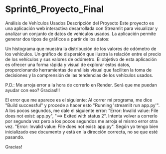 # Sprint6_Proyecto_Final

Análisis de Vehículos Usados
Descripción del Proyecto
Este proyecto es una aplicación web interactiva desarrollada con Streamlit para visualizar y analizar un conjunto de datos de vehículos usados. La aplicación permite generar dos tipos de gráficos a partir de los datos:

Un histograma que muestra la distribución de los valores de odómetro de los vehículos.
Un gráfico de dispersión que ilustra la relación entre el precio de los vehículos y sus valores de odómetro.
El objetivo de esta aplicación es ofrecer una forma rápida y visual de explorar estos datos, proporcionando herramientas de análisis visual que faciliten la toma de decisiones y la comprensión de las tendencias de los vehículos usados.

P.D.: Me arroja error a la hora de correrlo en Render. Será que me puedan ayudar con eso? Gracias!!!

El error que me aparece es el siguiente: Al correr mi programa, me dice "Build successful" y procede a hacer esto "Running 'streamlit run app.py'". A los pocos segundos, me dale el siguiente error: "Error: Invalid value: File does not exist: app.py", "==> Exited with status 2". Intenta volver a correrlo por segunda vez pero a los pocos segundos me arroja el mismo error otra vez. "Error: Invalid value: File does not exist: app.py".
Según yo tengo bien inicializado ese documento y está en la dirección correcta, no se que esté pasando.

Gracias!
